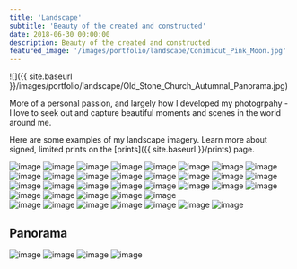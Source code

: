```yaml
---
title: 'Landscape'
subtitle: 'Beauty of the created and constructed'
date: 2018-06-30 00:00:00
description: Beauty of the created and constructed
featured_image: '/images/portfolio/landscape/Conimicut_Pink_Moon.jpg'
---
```


![]({{ site.baseurl }}/images/portfolio/landscape/Old_Stone_Church_Autumnal_Panorama.jpg)

More of a personal passion, and largely how I developed my photogrpahy - I love to seek out and capture beautiful moments and scenes in the world around me.

Here are some examples of my landscape imagery.  Learn more about signed, limited prints on the [prints]({{ site.baseurl }}/prints) page.

<div class="gallery" data-columns="3">
    <img src="{{ site.baseurl }}/images/prints/standard/Capitol_Moonset.jpg" alt="image" />
    <img src="{{ site.baseurl }}/images/prints/standard/Dome_with_Moon.jpg" alt="image" />
    <img src="{{ site.baseurl }}/images/prints/standard/Statehouse_Eclipse.jpg" alt="image" />
    <img src="{{ site.baseurl }}/images/prints/standard/Independent_Man_Eclipse.jpg" alt="image" />
    <img src="{{ site.baseurl }}/images/prints/standard/Once_in_a_Blue_Moon.jpg" alt="image" />
    <img src="{{ site.baseurl }}/images/prints/standard/Conimicut_Pink_Moon.jpg" alt="image" />
    <img src="{{ site.baseurl }}/images/prints/standard/Moon_On_The_Sakonnet_Focal.jpg" alt="image" />
    <img src="{{ site.baseurl }}/images/prints/standard/Sakonnet_Moonset.jpg" alt="image" />
    <img src="{{ site.baseurl }}/images/prints/standard/Dutch_Island_Moonrise_II.jpg" alt="image" />
    <img src="{{ site.baseurl }}/images/prints/standard/NEOWISE_Over_Dutch_Island_Light.jpg" alt="image" />
    <img src="{{ site.baseurl }}/images/prints/standard/Bridge_To_NEOWISE.jpg" alt="image" />
    <img src="{{ site.baseurl }}/images/prints/standard/Purple_and_Pink.jpg" alt="image" />
    <img src="{{ site.baseurl }}/images/prints/standard/Neutaconkanut_Views.jpg" alt="image" />
    <img src="{{ site.baseurl }}/images/prints/standard/Road_To_Autumn.jpg" alt="image" />
    <img src="{{ site.baseurl }}/images/prints/standard/Snowy_Statehouse.jpg" alt="image" />
    <img src="{{ site.baseurl }}/images/prints/standard/Statehouse_Autumn_Path.jpg" alt="image" />
    <img src="{{ site.baseurl }}/images/prints/standard/Statehouse_in_Autumn.jpg" alt="image" />
    <img src="{{ site.baseurl }}/images/prints/standard/Statehouse_Long_Bolt.jpg" alt="image" />
    <img src="{{ site.baseurl }}/images/prints/standard/Bridges_To_Blossoms.jpg" alt="image" />
    <img src="{{ site.baseurl }}/images/prints/standard/Iron_Footbridge.jpg" alt="image" />
    <img src="{{ site.baseurl }}/images/prints/standard/Iron_Footridge_In_Snow.jpg" alt="image" />
    <img src="{{ site.baseurl }}/images/prints/standard/Red_Tree_Reflected.jpg" alt="image" />
    <img src="{{ site.baseurl }}/images/prints/standard/Pine_Sillhouette.jpg" alt="image" />
    <img src="{{ site.baseurl }}/images/prints/standard/Autumn_Reflections_at_the_Temple_of_Music.jpg" alt="image" />
    <img src="{{ site.baseurl }}/images/prints/standard/Mount_Hope_Sunrise.jpg" alt="image" />
    <img src="{{ site.baseurl }}/images/prints/standard/Spring_Green_Sunset.jpg" alt="image" />
    <img src="{{ site.baseurl }}/images/prints/standard/La_Tour_Eiffel_en_Automne.jpg" alt="image" />
    <img src="{{ site.baseurl }}/images/prints/standard/Torino_Sunrise.jpg" alt="image" />
    <img src="{{ site.baseurl }}/images/prints/standard/Torre_del_Sacro_Monte_Sunrise.jpg" alt="image" />
</div>

<div class="gallery" data-columns="2">
    <img src="{{ site.baseurl }}/images/prints/standard/Cherry_Blossom_Bench.jpg" alt="image" />
    <img src="{{ site.baseurl }}/images/prints/standard/Miantunomu_Bridge_in_Autumn.jpg" alt="image" />
    <img src="{{ site.baseurl }}/images/prints/standard/First_Light_on_the_Diamond.jpg" alt="image" />
    <img src="{{ site.baseurl }}/images/prints/standard/Monte_Bianco_in_the_Valle_di_Cogne.jpg" alt="image" />
    <img src="{{ site.baseurl }}/images/prints/standard/Double_Bolts_Over_Providence.jpg" alt="image" />
    <img src="{{ site.baseurl }}/images/prints/standard/Providence_Power_And_Lightning.jpg" alt="image" />
    <img src="{{ site.baseurl }}/images/prints/standard/Four_Bolts_And_The_Statehouse.jpg" alt="image" />
</div>

## Panorama
<div class="gallery" data-columns="2">
    <img src="{{ site.baseurl }}/images/prints/panorama/Prospect_Terrace_Autumn_Snow_Sunset.jpg" alt="image" />
    <img src="{{ site.baseurl }}/images/prints/panorama/Dalrymple_Boat_House_in_Autumn.jpg" alt="image" />
    <img src="{{ site.baseurl }}/images/prints/panorama/Old_Stone_Church_Autumnal_Panorama.jpg" alt="image" />
    <img src="{{ site.baseurl }}/images/prints/panorama/Pier_Illumination.jpg" alt="image" />
</div>

<!--<div class="gallery" data-columns="3">
{% for image in site.static_files %}
    {% if image.path contains 'images/portfolio/landscape' %}
        <img src="{{ site.baseurl }}{{ image.path }}" alt="image" />
    {% endif %}
{% endfor %}
</div>-->
